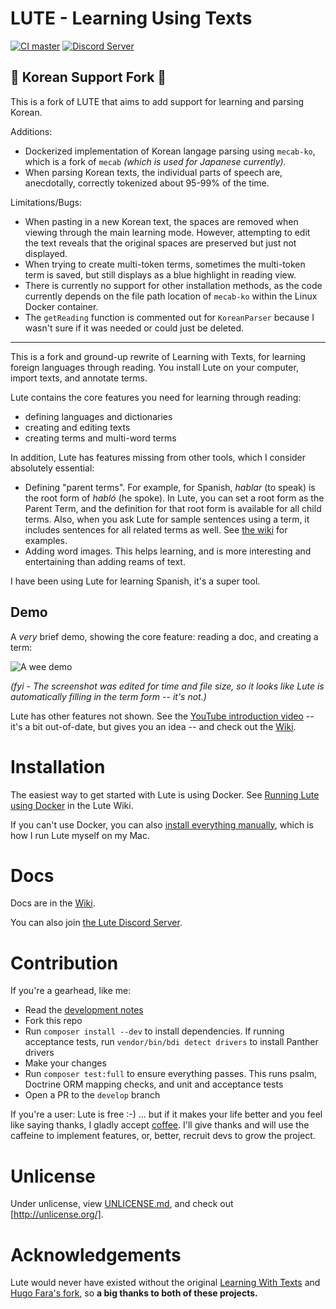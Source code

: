 # LUTE - Learning Using Texts

[![CI master](https://github.com/jzohrab/lute/actions/workflows/symfony-ci.yml/badge.svg?branch=master)](https://github.com/jzohrab/lute/actions/workflows/symfony-ci.yml?query=branch%3Amaster)
[![Discord Server](https://badgen.net/badge/icon/discord?icon=discord&label)](https://discord.gg/CzFUQP5m8u)

## 🚧 Korean Support Fork 🚧

This is a fork of LUTE that aims to add support for learning and parsing Korean.

Additions:

* Dockerized implementation of Korean langage parsing using `mecab-ko`, which is a fork of `mecab` _(which is used for Japanese currently)._
* When parsing Korean texts, the individual parts of speech are, anecdotally, correctly tokenized about 95-99% of the time.

Limitations/Bugs:

* When pasting in a new Korean text, the spaces are removed when viewing through the main learning mode. However, attempting to edit the text reveals that the original spaces are preserved but just not displayed.
* When trying to create multi-token terms, sometimes the multi-token term is saved, but still displays as a blue highlight in reading view.
* There is currently no support for other installation methods, as the code currently depends on the file path location of `mecab-ko` within the Linux Docker container.
* The `getReading` function is commented out for `KoreanParser` because I wasn't sure if it was needed or could just be deleted.

---

This is a fork and ground-up rewrite of Learning with Texts, for learning foreign languages through reading.  You install Lute on your computer, import texts, and annotate terms.

Lute contains the core features you need for learning through reading:

* defining languages and dictionaries
* creating and editing texts
* creating terms and multi-word terms

In addition, Lute has features missing from other tools, which I consider absolutely essential:

* Defining "parent terms".  For example, for Spanish, _hablar_ (to speak) is the root form of _habló_ (he spoke).  In Lute, you can set a root form as the Parent Term, and the definition for that root form is available for all child terms.  Also, when you ask Lute for sample sentences using a term, it includes sentences for all related terms as well.  See [the wiki](https://github.com/jzohrab/lute/wiki/Parent-Terms) for examples.
* Adding word images.  This helps learning, and is more interesting and entertaining than adding reams of text.

I have been using Lute for learning Spanish, it's a super tool.

## Demo

A _very_ brief demo, showing the core feature: reading a doc, and creating a term:

![A wee demo](https://user-images.githubusercontent.com/1637133/210660839-b9aebebc-60c6-43fc-9f6d-daf2c448f825.gif)

_(fyi - The screenshot was edited for time and file size, so it looks like Lute is automatically filling in the term form -- it's not.)_

Lute has other features not shown. See the [YouTube introduction video](https://youtu.be/cjSqQTwUFCY) -- it's a bit out-of-date, but gives you an idea -- and check out the [Wiki](https://github.com/jzohrab/lute/wiki).

# Installation

The easiest way to get started with Lute is using Docker.  See [Running Lute using Docker](https://github.com/jzohrab/lute/wiki/Getting-Started) in the Lute Wiki.

If you can't use Docker, you can also [install everything manually](https://github.com/jzohrab/lute/wiki/Getting-started-without-Docker), which is how I run Lute myself on my Mac.

# Docs

Docs are in the [Wiki](https://github.com/jzohrab/lute/wiki).

You can also join [the Lute Discord Server](https://discord.gg/CzFUQP5m8u).

# Contribution

If you're a gearhead, like me:

* Read the [development notes](https://github.com/jzohrab/lute/wiki/Development)
* Fork this repo
* Run `composer install --dev` to install dependencies.  If running acceptance tests, run `vendor/bin/bdi detect drivers` to install Panther drivers
* Make your changes
* Run `composer test:full` to ensure everything passes.  This runs psalm, Doctrine ORM mapping checks, and unit and acceptance tests
* Open a PR to the `develop` branch

If you're a user: Lute is free :-) ... but if it makes your life better and you feel like saying thanks, I gladly accept <a href="https://www.buymeacoffee.com/jzohrab" target="_blank">coffee</a>.  I'll give thanks and will use the caffeine to implement features, or, better, recruit devs to grow the project.

# Unlicense

Under unlicense, view [UNLICENSE.md](UNLICENSE.md), and check out [http://unlicense.org/].

# Acknowledgements

Lute would never have existed without the original [Learning With Texts](https://sourceforge.net/projects/learning-with-texts) and [Hugo Fara's fork](https://github.com/hugofara), so **a big thanks to both of these projects.**
